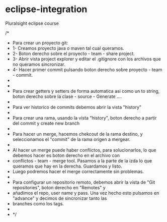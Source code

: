 # eclipse-integration
Pluralsight eclipse course

/*
 * Para crear un proyecto git:
 * 1- Creamos proyecto java o maven tal cual queramos.
 * 2- Boton derecho sobre el proyecto - team - share project.
 * 3- Abrir vista project explorer y editar el .gitignore con los archivos que no queramos sincronizar.
 * 4- Hacer primer commit pulsando boton derecho sobre proyecto - team - commit.
 * 
 * 
 * Para crear getters y setters de forma automatica asi como un to string, boton derecho sobre la clase - source - Generate ....
 * 
 * Para ver historico de commits debemos abrir la vista "history"
 * 
 * Para crear una rama, usando la vista "history", boton derecho a partir del commit y create new branch
 * 
 * Para hacer un merge, hacemos chekcout de la rama destino, y seleccionamos el "commit" de la rama origen a mergear.
 * 
 * Al hacer un merge puede haber conflictos, para solucionarlos, lo que debemos hacer es boton derecho en el archivo con
 * conflictos - team - merge tool. Pasamos a la parte de la izda lo que queramos que hay en la derecha. Guardamos y listo.
 * Luego podremos hacer el merge correctamente sin problemas.
 * 
 * Para configurar un repositorio remoto, debemos abrir la vista de "Git repositories", boton derecho en "Remotes" y
 * añadimos el repo, user name y pass. Una vez hecho esto pulsamos en "advance" y decimos de sincronizar tanto las
 * branches como los tags.
 * 
 * */
